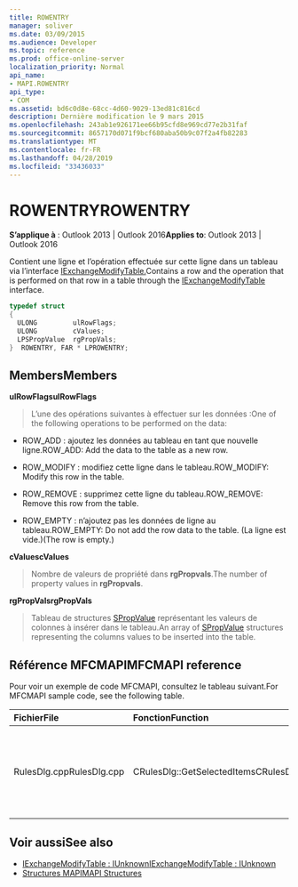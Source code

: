 ```yaml
---
title: ROWENTRY
manager: soliver
ms.date: 03/09/2015
ms.audience: Developer
ms.topic: reference
ms.prod: office-online-server
localization_priority: Normal
api_name:
- MAPI.ROWENTRY
api_type:
- COM
ms.assetid: bd6c0d8e-68cc-4d60-9029-13ed81c816cd
description: Dernière modification le 9 mars 2015
ms.openlocfilehash: 243ab1e926171ee66b95cfd8e969cd77e2b31faf
ms.sourcegitcommit: 8657170d071f9bcf680aba50b9c07f2a4fb82283
ms.translationtype: MT
ms.contentlocale: fr-FR
ms.lasthandoff: 04/28/2019
ms.locfileid: "33436033"
---
```

# <a name="rowentry"></a><span data-ttu-id="73882-103">ROWENTRY</span><span class="sxs-lookup"><span data-stu-id="73882-103">ROWENTRY</span></span>

<span data-ttu-id="73882-104">**S’applique à** : Outlook 2013 | Outlook 2016</span><span class="sxs-lookup"><span data-stu-id="73882-104">**Applies to**: Outlook 2013 | Outlook 2016</span></span> 
  
<span data-ttu-id="73882-105">Contient une ligne et l’opération effectuée sur cette ligne dans un tableau via l’interface [IExchangeModifyTable.](iexchangemodifytableiunknown.md)</span><span class="sxs-lookup"><span data-stu-id="73882-105">Contains a row and the operation that is performed on that row in a table through the [IExchangeModifyTable](iexchangemodifytableiunknown.md) interface.</span></span> 
  
```cpp
typedef struct
{
  ULONG         ulRowFlags;
  ULONG         cValues;
  LPSPropValue  rgPropVals;
}  ROWENTRY, FAR * LPROWENTRY;
```

## <a name="members"></a><span data-ttu-id="73882-106">Members</span><span class="sxs-lookup"><span data-stu-id="73882-106">Members</span></span>

<span data-ttu-id="73882-107">**ulRowFlags**</span><span class="sxs-lookup"><span data-stu-id="73882-107">**ulRowFlags**</span></span>
  
> <span data-ttu-id="73882-108">L’une des opérations suivantes à effectuer sur les données :</span><span class="sxs-lookup"><span data-stu-id="73882-108">One of the following operations to be performed on the data:</span></span> 
    
  - <span data-ttu-id="73882-109">ROW_ADD : ajoutez les données au tableau en tant que nouvelle ligne.</span><span class="sxs-lookup"><span data-stu-id="73882-109">ROW_ADD: Add the data to the table as a new row.</span></span>
      
  - <span data-ttu-id="73882-110">ROW_MODIFY : modifiez cette ligne dans le tableau.</span><span class="sxs-lookup"><span data-stu-id="73882-110">ROW_MODIFY: Modify this row in the table.</span></span>
      
  - <span data-ttu-id="73882-111">ROW_REMOVE : supprimez cette ligne du tableau.</span><span class="sxs-lookup"><span data-stu-id="73882-111">ROW_REMOVE: Remove this row from the table.</span></span>
      
  - <span data-ttu-id="73882-112">ROW_EMPTY : n’ajoutez pas les données de ligne au tableau.</span><span class="sxs-lookup"><span data-stu-id="73882-112">ROW_EMPTY: Do not add the row data to the table.</span></span> <span data-ttu-id="73882-113">(La ligne est vide.)</span><span class="sxs-lookup"><span data-stu-id="73882-113">(The row is empty.)</span></span>
    
<span data-ttu-id="73882-114">**cValues**</span><span class="sxs-lookup"><span data-stu-id="73882-114">**cValues**</span></span>
  
> <span data-ttu-id="73882-115">Nombre de valeurs de propriété dans **rgPropvals**.</span><span class="sxs-lookup"><span data-stu-id="73882-115">The number of property values in **rgPropvals**.</span></span>
    
<span data-ttu-id="73882-116">**rgPropVals**</span><span class="sxs-lookup"><span data-stu-id="73882-116">**rgPropVals**</span></span>
  
> <span data-ttu-id="73882-117">Tableau de structures [SPropValue](spropvalue.md) représentant les valeurs de colonnes à insérer dans le tableau.</span><span class="sxs-lookup"><span data-stu-id="73882-117">An array of [SPropValue](spropvalue.md) structures representing the columns values to be inserted into the table.</span></span> 
    
## <a name="mfcmapi-reference"></a><span data-ttu-id="73882-118">Référence MFCMAPI</span><span class="sxs-lookup"><span data-stu-id="73882-118">MFCMAPI reference</span></span>

<span data-ttu-id="73882-119">Pour voir un exemple de code MFCMAPI, consultez le tableau suivant.</span><span class="sxs-lookup"><span data-stu-id="73882-119">For MFCMAPI sample code, see the following table.</span></span>
  
|<span data-ttu-id="73882-120">**Fichier**</span><span class="sxs-lookup"><span data-stu-id="73882-120">**File**</span></span>|<span data-ttu-id="73882-121">**Fonction**</span><span class="sxs-lookup"><span data-stu-id="73882-121">**Function**</span></span>|<span data-ttu-id="73882-122">**Commentaire**</span><span class="sxs-lookup"><span data-stu-id="73882-122">**Comment**</span></span>|
|:-----|:-----|:-----|
|<span data-ttu-id="73882-123">RulesDlg.cpp</span><span class="sxs-lookup"><span data-stu-id="73882-123">RulesDlg.cpp</span></span>  <br/> |<span data-ttu-id="73882-124">CRulesDlg::GetSelectedItems</span><span class="sxs-lookup"><span data-stu-id="73882-124">CRulesDlg::GetSelectedItems</span></span>  <br/> |<span data-ttu-id="73882-125">Utilisé pour créer une liste de règles sélectionnées pour les actions **ModifyTable suivantes.**</span><span class="sxs-lookup"><span data-stu-id="73882-125">Used to build a list of selected rules for subsequent **ModifyTable** actions.</span></span>  <br/> |
   
## <a name="see-also"></a><span data-ttu-id="73882-126">Voir aussi</span><span class="sxs-lookup"><span data-stu-id="73882-126">See also</span></span>
  
- [<span data-ttu-id="73882-127">IExchangeModifyTable : IUnknown</span><span class="sxs-lookup"><span data-stu-id="73882-127">IExchangeModifyTable : IUnknown</span></span>](iexchangemodifytableiunknown.md)
- [<span data-ttu-id="73882-128">Structures MAPI</span><span class="sxs-lookup"><span data-stu-id="73882-128">MAPI Structures</span></span>](mapi-structures.md)

